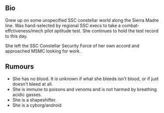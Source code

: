 
## Bio

Grew up on some unspecified SSC constellar world along the Sierra Madre line. Was hand-selected by regional SSC execs to take a combat-effctiveness/mech pilot aptitude test. She continues to hold the test record to this day.

She left the SSC Constellar Security Force of her own accord and approached MSMC looking for work.

## Rumours

* She has no blood. It is unknown if what she bleeds isn't blood, or if just doesn't bleed at all.
* She is immune to poisons and venoms and is not harmed by breathing acidic gasses.
* She is a shapeshifter.
* She is a cyborg/android
